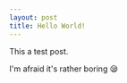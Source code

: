 ```yaml
---
layout: post
title: Hello World!
---
```


This a test post.

I'm afraid it's rather boring :sleepy:
